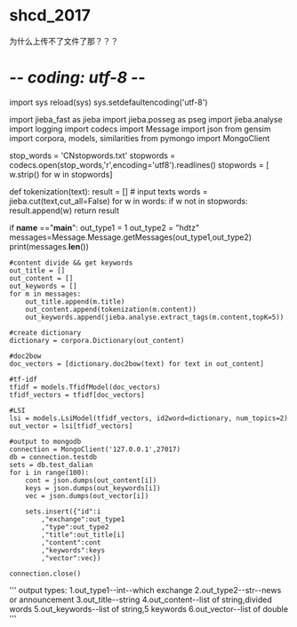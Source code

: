 # shcd_2017
为什么上传不了文件了那？？？
# -*- coding: utf-8 -*-
import sys
reload(sys)
sys.setdefaultencoding('utf-8')

import jieba_fast as jieba
import jieba.posseg as pseg
import jieba.analyse
import logging
import codecs
import Message
import json
from gensim import corpora, models, similarities
from pymongo import MongoClient

stop_words = 'CNstopwords.txt'
stopwords = codecs.open(stop_words,'r',encoding='utf8').readlines()
stopwords = [ w.strip() for w in stopwords]

def tokenization(text):
	result = []
	# input texts
	words = jieba.cut(text,cut_all=False)
	for w in words:
		if w not in stopwords:
			result.append(w)
	return result

if __name__ =="__main__":
	out_type1 = 1
	out_type2 = "hdtz"
	messages=Message.Message.getMessages(out_type1,out_type2)
	print(messages.__len__())

    #content divide && get keywords
	out_title = []
	out_content = []
	out_keywords = []
	for m in messages:
		out_title.append(m.title)
		out_content.append(tokenization(m.content))
		out_keywords.append(jieba.analyse.extract_tags(m.content,topK=5))

	#create dictionary
	dictionary = corpora.Dictionary(out_content)

	#doc2bow
	doc_vectors = [dictionary.doc2bow(text) for text in out_content]

	#tf-idf
	tfidf = models.TfidfModel(doc_vectors)
	tfidf_vectors = tfidf[doc_vectors]

	#LSI
	lsi = models.LsiModel(tfidf_vectors, id2word=dictionary, num_topics=2)
	out_vector = lsi[tfidf_vectors]

	#output to mongodb
	connection = MongoClient('127.0.0.1',27017)
	db = connection.testdb
	sets = db.test_dalian
	for i in range(100):
		cont = json.dumps(out_content[i])
		keys = json.dumps(out_keywords[i])
		vec = json.dumps(out_vector[i])
		
		sets.insert({"id":i
			,"exchange":out_type1
			,"type":out_type2
			,"title":out_title[i]
			,"content":cont
			,"keywords":keys
			,"vector":vec})

	connection.close()

'''
output types:
1.out_type1--int--which exchange
2.out_type2--str--news or announcement
3.out_title--string
4.out_content--list of string,divided words
5.out_keywords--list of string,5 keywords
6.out_vector--list of double
'''

